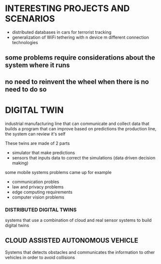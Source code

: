 # INTERESTING PROJECTS AND SCENARIOS

- distributed databases in cars for terrorist tracking
- generalization of WiFi tethering with n device m different connection technologies 

## some problems require considerations about the system where it runs

## no need to reinvent the wheel when there is no need to do so

# DIGITAL TWIN

industrial manufacturing line that can communicate  and collect data that builds a program that can improve based on predictions the production line, the system can review it's self

These twins are made of 2 parts

- simulator that make predictions
- sensors that inputs data to correct the simulations (data driven decision making)

some mobile systems problems came up for example

- communication probles
- law and privacy problems
- edge computing requirements
- computer vision problems

### DISTRIBUTED DIGITAL TWINS

systems that use a combination of cloud and real sensor systems to build digital twins

## CLOUD ASSISTED AUTONOMOUS VEHICLE

Systems that detects obstacles and communicates the information to other vehicles in order to avoid collisions


